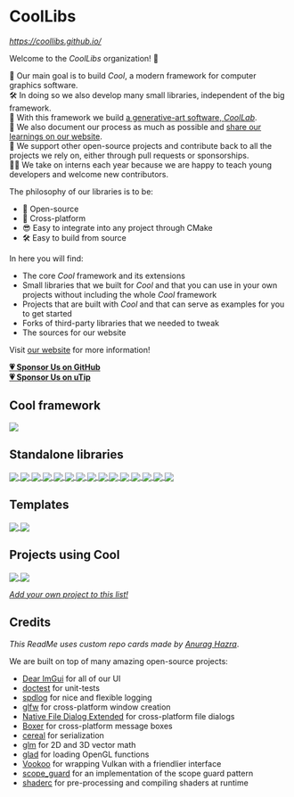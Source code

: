 # CoolLibs

*https://coollibs.github.io/*

Welcome to the *CoolLibs* organization! 🥳

🚀 Our main goal is to build *Cool*, a modern framework for computer graphics software.<br/>
🛠️ In doing so we also develop many small libraries, independent of the big framework.<br/>
🎨 With this framework we build [a generative-art software, *CoolLab*](https://coollibs.github.io/lab).<br/>
📖 We also document our process as much as possible and [share our learnings on our website](https://coollibs.github.io/blog).<br/>
🤗 We support other open-source projects and contribute back to all the projects we rely on, either through pull requests or sponsorships.<br/>
👩‍🏫 We take on interns each year because we are happy to teach young developers and welcome new contributors.<br/>

The philosophy of our libraries is to be:
- 🎁 Open-source
- 🚀 Cross-platform
- 😎 Easy to integrate into any project through CMake
- 🛠️ Easy to build from source

In here you will find:
- The core *Cool* framework and its extensions
- Small libraries that we built for *Cool* and that you can use in your own projects without including the whole *Cool* framework
- Projects that are built with *Cool* and that can serve as examples for you to get started
- Forks of third-party libraries that we needed to tweak
- The sources for our website

Visit [our website][website] for more information!

[website]: https://coollibs.github.io/

[**💗 Sponsor Us on GitHub**](https://github.com/sponsors/CoolLibs)<br/>
[**💗 Sponsor Us on uTip**](https://utip.io/CoolLab)

## Cool framework

<a href="https://github.com/CoolLibs/Cool">
  <img align="center" src="https://github-readme-stats.vercel.app/api/pin/?username=CoolLibs&repo=Cool&theme=" />
</a>

## Standalone libraries

<a href="https://github.com/CoolLibs/stringify">
  <img align="center" src="https://github-readme-stats.vercel.app/api/pin/?username=CoolLibs&repo=stringify" />
</a>

<a href="https://github.com/CoolLibs/cmd">
  <img align="center" src="https://github-readme-stats.vercel.app/api/pin/?username=CoolLibs&repo=cmd" />
</a>

<a href="https://github.com/CoolLibs/reg">
  <img align="center" src="https://github-readme-stats.vercel.app/api/pin/?username=CoolLibs&repo=reg" />
</a>

<a href="https://github.com/CoolLibs/serv">
  <img align="center" src="https://github-readme-stats.vercel.app/api/pin/?username=CoolLibs&repo=serv" />
</a>

<a href="https://github.com/CoolLibs/CMakeUtils">
  <img align="center" src="https://github-readme-stats.vercel.app/api/pin/?username=CoolLibs&repo=CMakeUtils" />
</a>

<a href="https://github.com/CoolLibs/tooling">
  <img align="center" src="https://github-readme-stats.vercel.app/api/pin/?username=CoolLibs&repo=tooling" />
</a>

<a href="https://github.com/CoolLibs/img">
  <img align="center" src="https://github-readme-stats.vercel.app/api/pin/?username=CoolLibs&repo=img" />
</a>

<a href="https://github.com/CoolLibs/type_from_string">
  <img align="center" src="https://github-readme-stats.vercel.app/api/pin/?username=CoolLibs&repo=type_from_string" />
</a>

<a href="https://github.com/CoolLibs/cam3d">
  <img align="center" src="https://github-readme-stats.vercel.app/api/pin/?username=CoolLibs&repo=cam3d" />
</a>

<a href="https://github.com/CoolLibs/op">
  <img align="center" src="https://github-readme-stats.vercel.app/api/pin/?username=CoolLibs&repo=op" />
</a>

<a href="https://github.com/CoolLibs/glpp">
  <img align="center" src="https://github-readme-stats.vercel.app/api/pin/?username=CoolLibs&repo=glpp" />
</a>

<a href="https://github.com/CoolLibs/smart">
  <img align="center" src="https://github-readme-stats.vercel.app/api/pin/?username=CoolLibs&repo=smart" />
</a>

<a href="https://github.com/CoolLibs/glpp-extended">
  <img align="center" src="https://github-readme-stats.vercel.app/api/pin/?username=CoolLibs&repo=glpp-extended" />
</a>

<a href="https://github.com/CoolLibs/exe_path">
  <img align="center" src="https://github-readme-stats.vercel.app/api/pin/?username=CoolLibs&repo=exe_path" />
</a>

<a href="https://github.com/CoolLibs/easy-shaderc">
  <img align="center" src="https://github-readme-stats.vercel.app/api/pin/?username=CoolLibs&repo=easy-shaderc" />
</a>

## Templates

<a href="https://github.com/CoolLibs/library-template">
  <img align="center" src="https://github-readme-stats.vercel.app/api/pin/?username=CoolLibs&repo=library-template" />
</a>

<a href="https://github.com/CoolLibs/Demo">
  <img align="center" src="https://github-readme-stats.vercel.app/api/pin/?username=CoolLibs&repo=Demo" />
</a>

## Projects using Cool

<a href="https://github.com/CoolLibs/Lab">
  <img align="center" src="https://github-readme-stats.vercel.app/api/pin/?username=CoolLibs&repo=Lab" />
</a>

<a href="https://github.com/CoolLibs/Demo">
  <img align="center" src="https://github-readme-stats.vercel.app/api/pin/?username=CoolLibs&repo=Demo" />
</a>

[*Add your own project to this list!*](https://github.com/CoolLibs/.github/issues)

## Credits

*This ReadMe uses custom repo cards made by [Anurag Hazra](https://github.com/anuraghazra/github-readme-stats)*.

We are built on top of many amazing open-source projects:
- [Dear ImGui](https://github.com/ocornut/imgui) for all of our UI
- [doctest](https://github.com/onqtam/doctest) for unit-tests
- [spdlog](https://github.com/gabime/spdlog) for nice and flexible logging
- [glfw](https://www.glfw.org/) for cross-platform window creation
- [Native File Dialog Extended](https://github.com/btzy/nativefiledialog-extended) for cross-platform file dialogs
- [Boxer](https://github.com/aaronmjacobs/Boxer) for cross-platform message boxes
- [cereal](https://uscilab.github.io/cereal/) for serialization
- [glm](https://github.com/g-truc/glm) for 2D and 3D vector math
- [glad](https://glad.dav1d.de/) for loading OpenGL functions
- [Vookoo](https://github.com/andy-thomason/Vookoo) for wrapping Vulkan with a friendlier interface
- [scope_guard](https://github.com/ricab/scope_guard) for an implementation of the scope guard pattern
- [shaderc](https://github.com/google/shaderc) for pre-processing and compiling shaders at runtime
